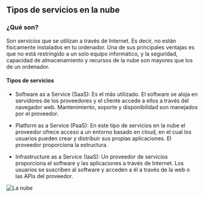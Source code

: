 ## Tipos de servicios en la nube

### ¿Qué son?

Son servicios que se utilizan a través de Internet. Es decir, no están físicamente instalados en tu ordenador. Una de sus principales ventajas es que no está restringido a un solo equipo informático, y la seguridad, capacidad de almacenamiento y recursos de la nube son mayores que los de un ordenador.

#### Tipos de servicios

+ Software as a Service (SaaS):
Es el más utilizado. El software se aloja en servidores de los proveedores y el cliente accede a ellos a través del navegador web. Mantenimiento, soporte y disponibilidad son manejados por el proveedor.

+ Platform as a Service (PaaS):
En este tipo de servicios en la nube el proveedor ofrece acceso a un entorno basado en cloud, en el cual los usuarios pueden crear y distribuir sus propias aplicaciones. El proveedor proporciona la estructura.

+ Infrastructure as a Service (IaaS):
Un proveedor de servicios proporciona el software y las aplicaciones a través de Internet. Los usuarios se suscriben al software y acceden a él a través de la web o las APIs del proveedor.



<img align="left" alt="La nube" src="https://user-images.githubusercontent.com/83681168/117231066-09976e80-ade4-11eb-8c17-8a5b6e2f2b57.png" />
